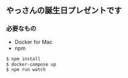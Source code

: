 ## やっさんの誕生日プレゼントです

### 必要なもの  
- Docker for Mac
- npm  

```bash
$ npm install
$ docker-compose up
$ npm run watch
```
